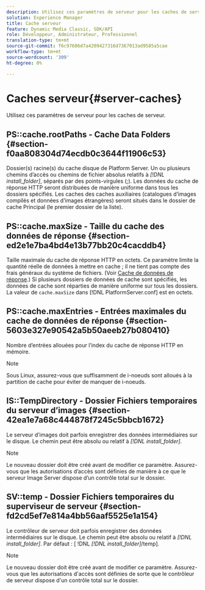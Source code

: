 ```yaml
---
description: Utilisez ces paramètres de serveur pour les caches de serveur.
solution: Experience Manager
title: Cache serveur
feature: Dynamic Media Classic, SDK/API
role: Développeur, Administrateur, Professionnel
translation-type: tm+mt
source-git-commit: f6c97606d7a4209427316d7367013ad9585a5cae
workflow-type: tm+mt
source-wordcount: '309'
ht-degree: 0%

---
```



# Caches serveur{#server-caches}

Utilisez ces paramètres de serveur pour les caches de serveur.

## PS::cache.rootPaths - Cache Data Folders {#section-f0aa808304d74ecdb0c3644f11906c53}

Dossier(s) racine(s) du cache disque de Platform Server. Un ou plusieurs chemins d’accès ou chemins de fichier absolus relatifs à *[!DNL install_folder]*, séparés par des points-virgules (;). Les données du cache de réponse HTTP seront distribuées de manière uniforme dans tous les dossiers spécifiés. Les caches des caches auxiliaires (catalogues d’images compilés et données d’images étrangères) seront situés dans le dossier de cache Principal (le premier dossier de la liste).

## PS::cache.maxSize - Taille du cache des données de réponse {#section-ed2e1e7ba4bd4e13b77bb20c4cacddb4}

Taille maximale du cache de réponse HTTP en octets. Ce paramètre limite la quantité réelle de données à mettre en cache ; il ne tient pas compte des frais généraux du système de fichiers. (Voir [Cache de données de réponse](../../../../is-api/image-serving-api-ref/c-configuration-and-administration/c-data-caches/c-response-data-cache.md#concept-81ea996c242441f2a69f7e9d9b3a29ca).) Si plusieurs dossiers de données de cache sont spécifiés, les données de cache sont réparties de manière uniforme sur tous les dossiers. La valeur de `cache.maxSize` dans [!DNL PlatformServer.conf] est en octets.

## PS::cache.maxEntries - Entrées maximales du cache de données de réponse {#section-5603e327e90542a5b50aeeb27b080410}

Nombre d’entrées allouées pour l’index du cache de réponse HTTP en mémoire.

>[!NOTE]
>
>Sous Linux, assurez-vous que suffisamment de i-noeuds sont alloués à la partition de cache pour éviter de manquer de i-noeuds.

## IS::TempDirectory - Dossier Fichiers temporaires du serveur d’images {#section-42ea1e7a68c444878f7245c5bbcb1672}

Le serveur d’images doit parfois enregistrer des données intermédiaires sur le disque. Le chemin peut être absolu ou relatif à *[!DNL install_folder]*.

>[!NOTE]
>
>Le nouveau dossier doit être créé avant de modifier ce paramètre. Assurez-vous que les autorisations d’accès sont définies de manière à ce que le serveur Image Server dispose d’un contrôle total sur le dossier.

## SV::temp - Dossier Fichiers temporaires du superviseur de serveur {#section-fd2cd5ef7e814a4bb56aaf5525e1a154}

Le contrôleur de serveur doit parfois enregistrer des données intermédiaires sur le disque. Le chemin peut être absolu ou relatif à *[!DNL install_folder]*. Par défaut : [ !DNL *[!DNL install_folder]*/temp].

>[!NOTE]
>
>Le nouveau dossier doit être créé avant de modifier ce paramètre. Assurez-vous que les autorisations d&#39;accès sont définies de sorte que le contrôleur de serveur dispose d&#39;un contrôle total sur le dossier.

